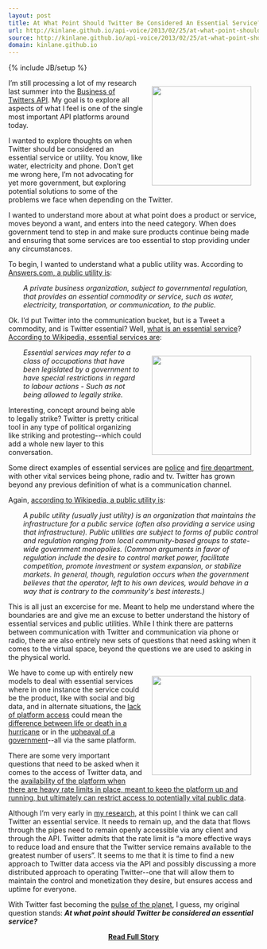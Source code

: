 ```yaml
---
layout: post
title: At What Point Should Twitter Be Considered An Essential Service?
url: http://kinlane.github.io/api-voice/2013/02/25/at-what-point-should-twitter-be-considered-an-essential-service/
source: http://kinlane.github.io/api-voice/2013/02/25/at-what-point-should-twitter-be-considered-an-essential-service/
domain: kinlane.github.io
---
```

{% include JB/setup %}<p><p><img style="padding: 15px;" src="https://s3.amazonaws.com/kinlane-productions/api-evangelist/utility/utility-water.jpg" alt="" width="200" align="right" /></p>
<p>I&rsquo;m still processing a lot of my research last summer into the <a title="Business of Twitters API" href="https://s3.amazonaws.com/kinlane-productions/api-evangelist/utility/utility-electricity.jpeg">Business of Twitters API</a>.  My goal is to explore all aspects of what I feel is one of the single most important API platforms around today.</p>
<p>I wanted to explore thoughts on when Twitter should be considered an essential service or utility.  You know, like water, electricity and phone.  Don&rsquo;t get me wrong here, I&rsquo;m not advocating for yet more government, but exploring potential solutions to some of the problems we face when depending on the Twitter.</p>
<p>I wanted to understand more about at what point does a product or service, moves beyond a want, and enters into the need category.  When does government tend to step in and make sure products continue being made and ensuring that some services are too essential to stop providing under any circumstances.</p>
<p>To begin, I wanted to understand what a public utility was.  According to <a href="http://www.answers.com/topic/public-utility">Answers.com, a public utility is</a>:</p>
<p style="padding-left: 30px;"><em>A private business organization, subject to governmental regulation, that provides an essential commodity or service, such as water, electricity, transportation, or communication, to the public.</em></p>
<p>Ok.  I&rsquo;d put Twitter into the communication bucket, but is a Tweet a commodity, and is Twitter essential?  Well, <a href="http://www.wnyc.org/articles/its-free-country/2011/feb/28/whats-essential-government-service/">what is an essential service</a>?  <a href="http://en.wikipedia.org/wiki/Essential_services">According to Wikipedia, essential services are</a>:</p>
<p><img style="padding: 15px;" src="https://s3.amazonaws.com/kinlane-productions/api-evangelist/utility/utility-phone.png" alt="" width="200" align="right" /></p>
<p style="padding-left: 30px;"><em>Essential services may refer to a class of occupations that have been legislated by a government to have special restrictions in regard to labour actions - Such as not being allowed to legally strike.</em></p>
<p>Interesting, concept around being able to legally strike?  Twitter is pretty critical tool in any type of political organizing like striking and protesting--which could add a whole new layer to this conversation.</p>
<p>Some direct examples of essential services are <a title="police" href="https://twitter.com/DCPoliceDept">police</a> and <a title="fire department" href="http://thenextweb.com/uk/2012/12/18/london-fire-brigade-looks-to-set-up-uks-first-emergency-twitter-feed-allowing-you-to-tweet-incidents/">fire department</a>, with other vital services being phone, radio and tv.   Twitter has grown beyond any previous definition of what is a communication channel.&nbsp;</p>
<p>Again, <a href="http://en.wikipedia.org/wiki/Public_utility">according to Wikipedia, a public utility is</a>:</p>
<p style="padding-left: 30px;"><em>A public utility (usually just utility) is an organization that maintains the infrastructure for a public service (often also providing a service using that infrastructure). Public utilities are subject to forms of public control and regulation ranging from local community-based groups to state-wide government monopolies. (Common arguments in favor of regulation include the desire to control market power, facilitate competition, promote investment or system expansion, or stabilize markets. In general, though, regulation occurs when the government believes that the operator, left to his own devices, would behave in a way that is contrary to the community's best interests.)</em></p>
<p>This is all just an excercise for me. Meant to help me understand where the boundaries are and give me an excuse to better understand the history of essential services and public utilities.  While I think there are patterns between communication with Twitter and communication via phone or radio, there are also entirely new sets of questions that need asking when it comes to the virtual space, beyond the questions we are used to asking in the physical world.</p>
<p><img style="padding: 15px;" src="https://s3.amazonaws.com/kinlane-productions/api-evangelist/utility/utility-electricity.jpeg" alt="" width="200" align="right" /></p>
<p>We have to come up with entirely new models to deal with essential services where in one instance the service could be the product, like with social and big data, and in alternate situations, the&nbsp;<a href="https://twitter.com/jasonkincaid/status/263647133675188224">lack of platform access</a> could mean the <a href="http://www.huffingtonpost.com/2012/10/26/hurricane-sandy-twitter_n_2025910.html">difference between life or death in a hurricane</a> or in the <a href="http://idealab.talkingpointsmemo.com/2011/09/study-twitter-played-pivotal-role-in-arab-spring.php">upheaval of a government</a>--all via the same platform.</p>
<p>There are some very important questions that need to be asked when it comes to the access of Twitter data, and the <a href="/2012/06/29/twitter-continues-to-restrict-access-to-our-tweets/">availability of the platform when there are heavy rate limits in place, meant to keep the platform up and running, but ultimately can restrict access to potentially vital public data</a>.</p>
<p>Although I&rsquo;m very early in <a href="http://twitter.apivoice.com/">my research</a>, at this point I think we can call Twitter an essential service.  It needs to remain up, and the data that flows through the pipes need to remain openly accessible via any client and through the API.  Twitter admits that the rate limit is &ldquo;a more effective ways to reduce load and ensure that the Twitter service remains available to the greatest number of users&rdquo;.  It seems to me that it is time to find a new approach to Twitter data access via the API and possibly discussing a more distributed approach to operating Twitter--one that will allow them to maintain the control and monetization they desire, but ensures access and uptime for everyone.</p>
<p>With Twitter fast becoming the <a title="pulse of the planet" href="https://twitter.com/twitter/status/281051652235087872">pulse of the planet</a>, I guess, my original question stands:  <em><strong>At what point should Twitter be considered an essential service?</strong></em></p></p>
<center><p><a href="http://kinlane.github.io/api-voice/2013/02/25/at-what-point-should-twitter-be-considered-an-essential-service/" style='padding:25px; font-sze:18px; font-weight: bold;'>Read Full Story</a></p></center>
